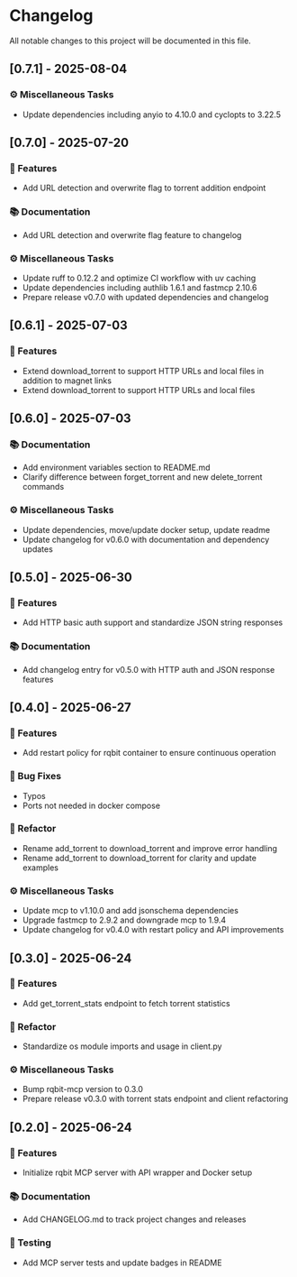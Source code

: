 # Changelog

All notable changes to this project will be documented in this file.

## [0.7.1] - 2025-08-04

### ⚙️ Miscellaneous Tasks

- Update dependencies including anyio to 4.10.0 and cyclopts to 3.22.5

## [0.7.0] - 2025-07-20

### 🚀 Features

- Add URL detection and overwrite flag to torrent addition endpoint

### 📚 Documentation

- Add URL detection and overwrite flag feature to changelog

### ⚙️ Miscellaneous Tasks

- Update ruff to 0.12.2 and optimize CI workflow with uv caching
- Update dependencies including authlib 1.6.1 and fastmcp 2.10.6
- Prepare release v0.7.0 with updated dependencies and changelog

## [0.6.1] - 2025-07-03

### 🚀 Features

- Extend download_torrent to support HTTP URLs and local files in addition to magnet links
- Extend download_torrent to support HTTP URLs and local files

## [0.6.0] - 2025-07-03

### 📚 Documentation

- Add environment variables section to README.md
- Clarify difference between forget_torrent and new delete_torrent commands

### ⚙️ Miscellaneous Tasks

- Update dependencies, move/update docker setup, update readme
- Update changelog for v0.6.0 with documentation and dependency updates

## [0.5.0] - 2025-06-30

### 🚀 Features

- Add HTTP basic auth support and standardize JSON string responses

### 📚 Documentation

- Add changelog entry for v0.5.0 with HTTP auth and JSON response features

## [0.4.0] - 2025-06-27

### 🚀 Features

- Add restart policy for rqbit container to ensure continuous operation

### 🐛 Bug Fixes

- Typos
- Ports not needed in docker compose

### 🚜 Refactor

- Rename add_torrent to download_torrent and improve error handling
- Rename add_torrent to download_torrent for clarity and update examples

### ⚙️ Miscellaneous Tasks

- Update mcp to v1.10.0 and add jsonschema dependencies
- Upgrade fastmcp to 2.9.2 and downgrade mcp to 1.9.4
- Update changelog for v0.4.0 with restart policy and API improvements

## [0.3.0] - 2025-06-24

### 🚀 Features

- Add get_torrent_stats endpoint to fetch torrent statistics

### 🚜 Refactor

- Standardize os module imports and usage in client.py

### ⚙️ Miscellaneous Tasks

- Bump rqbit-mcp version to 0.3.0
- Prepare release v0.3.0 with torrent stats endpoint and client refactoring

## [0.2.0] - 2025-06-24

### 🚀 Features

- Initialize rqbit MCP server with API wrapper and Docker setup

### 📚 Documentation

- Add CHANGELOG.md to track project changes and releases

### 🧪 Testing

- Add MCP server tests and update badges in README

<!-- generated by git-cliff -->
